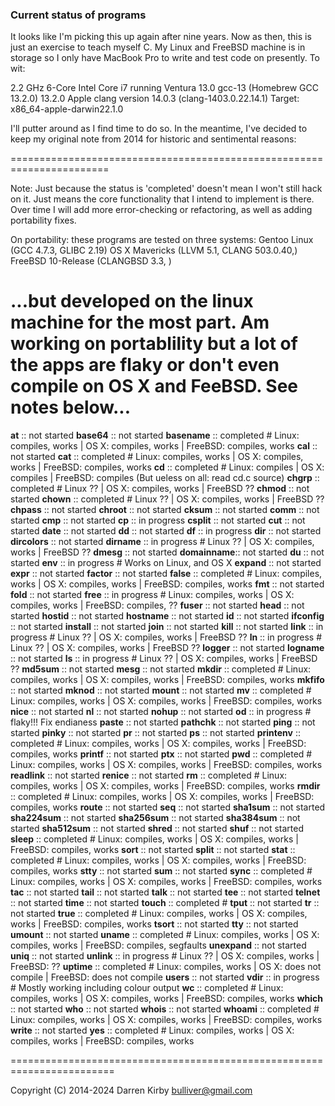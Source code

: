 ### Current status of programs

It looks like I'm picking this up again after nine years.
Now as then, this is just an exercise to teach myself C.
My Linux and FreeBSD machine is in storage so I only have
MacBook Pro to write and test code on presently. To wit:

2.2 GHz 6-Core Intel Core i7 running Ventura 13.0
gcc-13 (Homebrew GCC 13.2.0) 13.2.0
Apple clang version 14.0.3 (clang-1403.0.22.14.1)
Target: x86_64-apple-darwin22.1.0

I'll putter around as I find time to do so. In the meantime,
I've decided to keep my original note from 2014 for  historic
and sentimental reasons:

=======================================================================

Note: Just because the status is 'completed' doesn't mean I won't
still hack on it. Just means the core functionality that I intend
to implement is there. Over time I will add more error-checking or
refactoring, as well as adding portability fixes.

On portability: these programs are tested on three systems:
Gentoo Linux       (GCC 4.7.3, GLIBC 2.19)
OS X Mavericks     (LLVM 5.1, CLANG 503.0.40,)
FreeBSD 10-Release (CLANGBSD 3.3, )

...but developed on the linux machine for the most part. Am working
on portablility but a lot of the apps are flaky or don't even compile
on OS X and FeeBSD. See notes below...
========================================================================

**at**        :: not started
**base64**    :: not started
**basename**  :: completed    # Linux: compiles, works | OS X: compiles, works | FreeBSD: compiles, works
**cal**       :: not started
**cat**       :: completed    # Linux: compiles, works | OS X: compiles, works | FreeBSD: compiles, works
**cd**        :: completed    # Linux: compiles | OS X: compiles | FreeBSD: compiles (But ueless on all: read cd.c source)
**chgrp**     :: completed    # Linux ?? | OS X: compiles, works | FreeBSD ??
**chmod**     :: not started
**chown**     :: completed    # Linux ?? | OS X: compiles, works | FreeBSD ??
**chpass**    :: not started
**chroot**    :: not started
**cksum**     :: not started
**comm**      :: not started
**cmp**       :: not started
**cp**        :: in progress
**csplit**    :: not started
**cut**       :: not started
**date**      :: not started
**dd**        :: not started
**df**        :: in progress
**dir**       :: not started
**dircolors** :: not started
**dirname**   :: in progress  # Linux ?? | OS X: compiles, works | FreeBSD ??
**dmesg**     :: not started
**domainname**:: not started
**du**        :: not started
**env**       :: in progress  # Works on Linux, and OS X
**expand**    :: not started
**expr**      :: not started
**factor**    :: not started
**false**     :: completed    # Linux: compiles, works | OS X: compiles, works | FreeBSD: compiles, works
**fmt**       :: not started
**fold**      :: not started
**free**      :: in progress  # Linux: compiles, works | OS X: compiles, works | FreeBSD: compiles, ??
**fuser**     :: not started
**head**      :: not started
**hostid**    :: not started
**hostname**  :: not started
**id**        :: not started
**ifconfig**  :: not started
**install**   :: not started
**join**      :: not started
**kill**      :: not started
**link**      :: in progress  # Linux ?? | OS X: compiles, works | FreeBSD ??
**ln**        :: in progress  # Linux ?? | OS X: compiles, works | FreeBSD ??
**logger**    :: not started
**logname**   :: not started
**ls**        :: in progress  # Linux ?? | OS X: compiles, works | FreeBSD ??
**md5sum**    :: not started
**mesg**      :: not started
**mkdir**     :: completed    # Linux: compiles, works | OS X: compiles, works | FreeBSD: compiles, works
**mkfifo**    :: not started
**mknod**     :: not started
**mount**     :: not started
**mv**        :: completed    # Linux: compiles, works | OS X: compiles, works | FreeBSD: compiles, works
**nice**      :: not started
**nl**        :: not started
**nohup**     :: not started
**od**        :: in progress  # flaky!!! Fix endianess
**paste**     :: not started
**pathchk**   :: not started
**ping**      :: not started
**pinky**     :: not started
**pr**        :: not started
**ps**        :: not started
**printenv**  :: completed    # Linux: compiles, works | OS X: compiles, works | FreeBSD: compiles, works
**printf**    :: not started
**ptx**       :: not started
**pwd**       :: completed    # Linux: compiles, works | OS X: compiles, works | FreeBSD: compiles, works
**readlink**  :: not started
**renice**    :: not started
**rm**        :: completed    # Linux: compiles, works | OS X: compiles, works | FreeBSD: compiles, works
**rmdir**     :: completed    # Linux: compiles, works | OS X: compiles, works | FreeBSD: compiles, works
**route**     :: not started
**seq**       :: not started
**sha1sum**   :: not started
**sha224sum** :: not started
**sha256sum** :: not started
**sha384sum** :: not started
**sha512sum** :: not started
**shred**     :: not started
**shuf**      :: not started
**sleep**     :: completed    # Linux: compiles, works | OS X: compiles, works | FreeBSD: compiles, works
**sort**      :: not started
**split**     :: not started
**stat**      :: completed    # Linux: compiles, works | OS X: compiles, works | FreeBSD: compiles, works
**stty**      :: not started
**sum**       :: not started
**sync**      :: completed    # Linux: compiles, works | OS X: compiles, works | FreeBSD: compiles, works
**tac**       :: not started
**tail**      :: not started
**talk**      :: not started
**tee**       :: not started
**telnet**    :: not started
**time**      :: not started
**touch**     :: completed    #
**tput**      :: not started
**tr**        :: not started
**true**      :: completed    # Linux: compiles, works | OS X: compiles, works | FreeBSD: compiles, works
**tsort**     :: not started
**tty**       :: not started
**umount**    :: not started
**uname**     :: completed    # Linux: compiles, works | OS X: compiles, works | FreeBSD: compiles, segfaults
**unexpand**  :: not started
**uniq**      :: not started
**unlink**    :: in progress  # Linux ?? | OS X: compiles, works | FreeBSD: ??
**uptime**    :: completed    # Linux: compiles, works | OS X: does not compile | FreeBSD: does not compile
**users**     :: not started
**vdir**      :: in progress  # Mostly working including colour output
**wc**        :: completed    # Linux: compiles, works | OS X: compiles, works | FreeBSD: compiles, works
**which**     :: not started
**who**       :: not started
**whois**     :: not started
**whoami**    :: completed    # Linux: compiles, works | OS X: compiles, works | FreeBSD: compiles, works
**write**     :: not started
**yes**       :: completed    # Linux: compiles, works | OS X: compiles, works | FreeBSD: compiles, works

========================================================================

Copyright (C) 2014-2024 Darren Kirby <bulliver@gmail.com>
